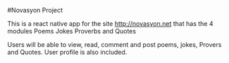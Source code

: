 #Novasyon Project

This is a react native app for the site http://novasyon.net that has the 4 modules
Poems
Jokes
Proverbs
and Quotes

Users will be able to view, read, comment and post poems, jokes, Provers and Quotes.
User profile is also included.
